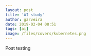 ```yaml
---
layout: post
title: 'AI study'
author: garveira
date: 2019-02-04 08:51
tags: [ai]
image: /files/covers/kubernetes.png
---
```


Post testing
